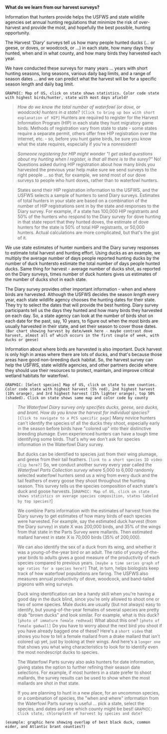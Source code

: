 **What do we learn from our harvest surveys?**

Information that hunters provide helps the USFWS and state wildlife agencies set annual hunting regulations that minimize the risk of over-harvest and provide the most, and hopefully the best possible, hunting opportunity.

The Harvest 'Diary' surveys tell us how many people hunted ducks (... or geese, or doves, or woodcock, or ...) in each state, how many days they hunted, when and in what county, and how many birds they harvested each year. 

We have conducted these surveys for many years ... years with short hunting seasons, long seasons, various daily bag limits, and a range of season dates ... and we can predict what the harvest will be for a specific season length and daily bag limit. 

`GRAPHIC: Map of US, click on state shows statistics.
Color code state with highest birds/hunter, state with most days afield?`

>*How do we know the total number of waterfowl (or dove, or woodcock) hunters in a state?* `[Click to bring up box with short explanation of HIP]` Hunters are required to register for the Harvest Information Program (HIP) in each state they hunt migratory game birds. Methods of registration vary from state to state - some states require a separate permit, others offer free HIP registration over the internet, etc. - so, before you hunt game birds, be sure you know what the state requires, especially if you're a nonresident! 

>*Someone registering for HIP might wonder "I get asked questions about my hunting when I register, is that all there is to the surey?"* No! Questions asked during HIP registration about how many birds you harvested the previous year help make sure we send surveys to the right people ... so that, for example, we send most of our dove surveys to people who hunt doves, rather than to waterfowl hunters. 

>States send their HIP registration information to the USFWS, and the USFWS selects a sample of hunters to send Diary surveys. Estimates of total hunters in your state are based on a combination of the number of HIP registrations sent in by the state and responses to the Diary survey. For example, if a state has 100,000 HIP registrants and 50% of the hunters who respond to the Diary survey for dove hunting in that state report that they hunted doves, the estimate of dove hunters for the state is 50% of total HIP registrants, or 50,000 hunters. Actual calculations are more complicated, but that's the gist of it.

We use state estimates of hunter numbers and the Diary survey responses to estimate total harvest and hunting effort. Using ducks as an example, we multiply the average number of days people reported hunting ducks by the number of duck huntersto estimate the total number of days people hunted ducks. Same thing for harvest - average number of ducks shot, as reported on the Diary surveys, times number of duck hunters gives us estimates of the number of ducks shot in each state.

The Diary survey provides other important information - when and where birds are harvested. Although the USFWS decides the season *length* every year, each state wildlife agency chooses the hunting dates for their state. They try to select the dates that will provide the best hunting. Diary survey participants tell us the days they hunted and how many birds they harvested on each day. So, a state agency can look at the number of birds shot on each date for the past, say, 10 years, to figure out when the most birds are usually harvested in their state, and set their season to cover those dates.
`(Bar chart showing harvest by date/week here - maybe contrast dove harvest, almost all of which occurs in the first couple of week, with ducks or geese)`

Information about where birds are harvested is also important. Duck harvest is only high in areas where there are lots of ducks, and that's because those areas have good non-breeding duck habitat. So, the harvest survey can help the USFWS, state wildlife agencies, and other partners decide where they should use their resources to protect, maintain, and improve critical wetland habitats for waterfowl.

`GRAPHIC: [Select species] Map of US, click on state to see counties.
Color code state with highest harvest (5% red), 2nd highest harvest (10% orange), and 3rd highest harvest (15% lighter orange), top 50% (shaded).
Click on state shows same map and color code by county`

>*The Waterfowl Diary survey only specifies ducks, geese, sea ducks, and brant. 
How do you know the harvest for individual species?* `[Click to navigate to a PCS specific page]` Many novice hunters can't identify the species of all the ducks they shoot, especially early in the season before birds have "colored up" into their distinctive breeding plumage. Even experienced hunters can have a tough time identifying some birds. That's why we don't ask for species information in the Waterfowl Diary survey. 

>But ducks can be identified to species just from their wing plumage, and geese from their tail feathers. `[link to a short species ID video clip here?]` So, we conduct another survey every year called the *Waterfowl Parts Collection survey* where 5,000 to 6,000 randomly selected waterfowl hunters send us a wing from every duck and the tail feathers of every goose they shoot throughout the hunting season. This survey tells us the species composition of each state's duck and goose harvests. [`GRAPHIC: Map of US, click on state shows statistics on average species composition, states labeled by top species?`] 

>We combine Parts information with the estimates of harvest from the Diary survey to get estimates of how many birds of each species were harvested. For example, say the estimated duck harvest (from the Diary survey) in state X was 200,000 birds, and 35% of the wings from that state in the Parts Survey were mallards. Then estimated mallard harvest in state X is 70,000 birds (35% of 200,000).

>We can also identify the sex of a duck from its wing, and whether it was a young-of-the-year bird or an adult. The ratio of young-of-the-year birds to adults gives a good measure of the productivity of each species compared to previous years. `[maybe a time series graph of age ratios for a species here?]` That, in turn, helps biologists keep track of how waterfowl populations are faring. The USFWS also measures annual productivity of dove, woodcock, and band-tailed pigeons with wing surveys.

>Duck wing identification can be a handy skill when you're having a good day in the duck blind, since you're only allowed to shoot one or two of some species. Male ducks are usually (but not always) easy to identify, but young-of-the-year females of several species are pretty drab "brown ducks" and look similar. For example, what is this duck? `[photo of immature female redhead]` What about this one? `[photo of female gadwall]` Do you have to worry about the next bird you shoot if you have already bagged one of these? Here's a `short video` that shows you how to tell a female mallard from a drake mallard that isn't colored up yet, just by looking at their wings. And here's a `longer one` that shows you what wing characteristics to look for to identify even the most nondescript ducks to species.   

>The Waterfowl Parts survey also asks hunters for date information, giving states the option to further refining their season date selections. For example, if most hunters in a state prefer to shoot mallards, the survey results can be used to show when the most mallards are shot in that state.

>If you are planning to hunt in a new place, for an uncommon species, or a combination of species, the "when and where" information from the Waterfowl Parts survey is useful ... pick a state, select the species, and dates and see which county might be best! `GRAPHIC: Click state, chloropleth of harvest by species and date?`

`(example: graphic here showing overlap of best black duck, common eider, and Atlantic brant counties?)`
